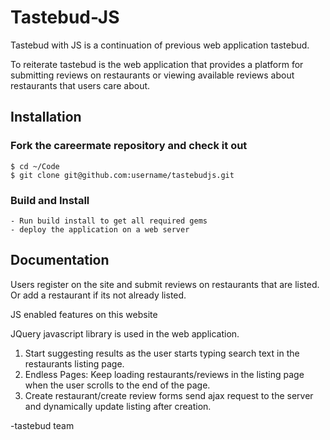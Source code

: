 
# Tastebud-JS

Tastebud with JS is a continuation of previous web application tastebud.

To reiterate tastebud is the web application that provides
a platform for submitting reviews on restaurants or viewing available reviews about
restaurants that users care about.

## Installation

### Fork the careermate repository  and check it out

    $ cd ~/Code
    $ git clone git@github.com:username/tastebudjs.git


### Build and Install

    - Run build install to get all required gems
    - deploy the application on a web server

## Documentation

Users register on the site and submit reviews on restaurants that are listed.
Or add a restaurant if its not already listed.

JS enabled features on this website

JQuery javascript library is used in the web application.

1. Start suggesting results as the user starts typing search text in the restaurants 
   listing page.
2. Endless Pages: Keep loading restaurants/reviews in the listing page when the user 
   scrolls to the end of the page.
3. Create restaurant/create review forms send ajax request to the server and dynamically 
   update listing after creation.

-tastebud team
